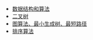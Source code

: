 - [数据结构和算法](https://github.com/kdn251/interviews/blob/master/README-zh-cn.md)
- [二叉树](http://www.cnblogs.com/idorax/p/6441043.html)
- [图算法、最小生成树、最短路径](https://my.oschina.net/hnuweiwei/blog/306435)
- [排序算法](https://github.com/francistao/LearningNotes/blob/master/Part3/Algorithm/Sort/%E9%9D%A2%E8%AF%95%E4%B8%AD%E7%9A%84%2010%20%E5%A4%A7%E6%8E%92%E5%BA%8F%E7%AE%97%E6%B3%95%E6%80%BB%E7%BB%93.md)



